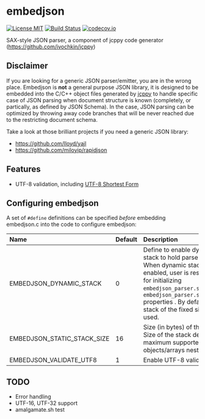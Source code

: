 # embedjson
[![License MIT](https://img.shields.io/badge/license-MIT-blue.svg)](https://raw.githubusercontent.com/ivochkin/embedjson/master/LICENSE)
[![Build Status](https://travis-ci.org/ivochkin/embedjson.svg?branch=master)](https://travis-ci.org/ivochkin/embedjson)
[![codecov.io](https://codecov.io/github/ivochkin/embedjson/coverage.svg?branch=master)](https://codecov.io/github/ivochkin/embedjson?branch=master)

SAX-style JSON parser, a component of jcppy code generator (https://github.com/ivochkin/jcppy)

## Disclaimer

If you are looking for a generic JSON parser/emitter, you are in the wrong place.
Embedjson is __not__ a general purpose JSON library, it is designed to be embedded into the
C/C++ object files generated by [jcppy](https://github.com/ivochkin/jcppy) to handle specific
case of JSON parsing when document structure is known (completely, or partically, as defined
by JSON Schema). In the case, JSON parsing can be optimized by throwing away code branches
that will be never reached due to the restricting document schema.

Take a look at those brilliant projects if you need a generic JSON library:
* https://github.com/lloyd/yajl
* https://github.com/miloyip/rapidjson

## Features

* UTF-8 validation, including [UTF-8 Shortest Form](http://www.unicode.org/versions/corrigendum1.html)

## Configuring embedjson

A set of `#define` definitions can be specified *before* embedding embedjson.c
into the code to configure embedjson:

| Name                        | Default   | Description
|:--------------------------- |:--------- |:--------------------------------
| EMBEDJSON_DYNAMIC_STACK     | 0         | Define to enable dynamic stack to hold parser's state. When dynamic stack is enabled, user is responsible for initializing `embedjson_parser.stack` and `embedjson_parser.stack_size` properties . By default static stack of the fixed size is used.
| EMBEDJSON_STATIC_STACK_SIZE | 16        | Size (in bytes) of the stack. Size of the stack determines maximum supported objects/arrays nesting level.
| EMBEDJSON_VALIDATE_UTF8     | 1         | Enable UTF-8 validation

## TODO
- Error handling
- UTF-16, UTF-32 support
- amalgamate.sh test
